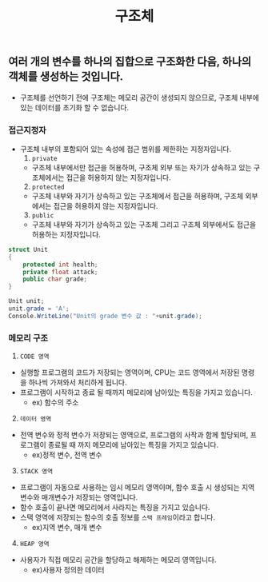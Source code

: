 ﻿---
layout: simple
title: "구조체"
---

## 여러 개의 변수를 하나의 집합으로 구조화한 다음, 하나의 객체를 생성하는 것입니다.

- 구조체를 선언하기 전에 구조체는 메모리 공간이 생성되지 않으므로, 구조체 내부에 있는 데이터를 초기화 할 수 없습니다.

### **접근지정자**

- 구조체 내부의 포함되어 있는 속성에 접근 범위를 제한하는 지정자입니다.
  1. `private`
  - 구조체 내부에서만 접근을 허용하며, 구조체 외부 또는 자기가 상속하고 있는 구조체에서는 접근을 허용하지 않는 지정자입니다.
  2. `protected`
  - 구조체 내부와 자기가 상속하고 있는 구조체에서 접근을 허용하며, 구조체 외부에서는 접근을 허용하지 않는 지정자입니다.
  3. `public`
  - 구조체 내부와 자기가 상속하고 있는 구조체 그리고 구조체 외부에서도 접근을 허용하는 지정자입니다.

```csharp
struct Unit
{
    protected int health;
    private float attack;
    public char grade;
}

Unit unit;
unit.grade = 'A';
Console.WriteLine("Unit의 grade 변수 값 : "+unit.grade);
```

### **메모리 구조**

1. `CODE 영역`

- 실행할 프로그램의 코드가 저장되는 영역이며, CPU는 코드 영역에서 저장된 명령을 하나씩 가져와서 처리하게 됩니다.
- 프로그램이 시작하고 종료 될 때까지 메모리에 남아있는 특징을 가지고 있습니다.
  - ex) 함수의 주소

2. `데이터 영역`

- 전역 변수와 정적 변수가 저장되는 영역으로, 프로그램의 사작과 함께 할당되며, 프로그램이 종료될 때 까지 메모리에 남아있는 특징을 가지고 있습니다.
  - ex)정적 변수, 전역 변수

3. `STACK 영역`

- 프로그램이 자동으로 사용하는 임시 메모리 영역이며, 함수 호출 시 생성되는 지역변수와 매개변수가 저장되는 영역입니다.
- 함수 호출이 끝나면 메모리에서 사라지는 특징을 가지고 있습니다.
- 스택 영역에 저장되는 함수의 호출 정보를 `스택 프레임`이라고 합니다.
  - ex)지역 변수, 매개 변수

4. `HEAP 영역`

- 사용자가 직접 메모리 공간을 할당하고 해제하는 메모리 영역입니다.
  - ex)사용자 정의한 데이터
